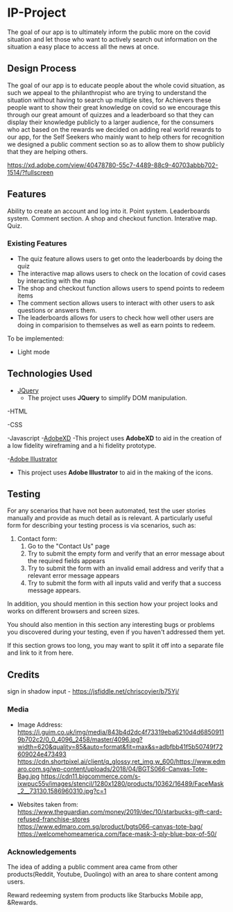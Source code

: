 # IP-Project

The goal of our app is to ultimately inform the public more on the covid situation and let those who want to actively search out information on the situation a easy place to access all the news at once.

## Design Process

The goal of our app is to educate people about the whole covid situation, as such we appeal to the philanthropist who are trying to understand the situation without having to search up multiple sites, for Achievers these people want to show their great knowledge on covid so we encourage this through our great amount of quizzes and a leaderboard so that they can display their knowledge publicly to a larger audience, for the consumers who act based on the rewards we decided on adding real world rewards to our app, for the Self Seekers who mainly want to help others for recognition we designed a public comment section so as to allow them to show publicly that they are helping others.

https://xd.adobe.com/view/40478780-55c7-4489-88c9-40703abbb702-1514/?fullscreen

## Features

Ability to create an account and log into it.
Point system.
Leaderboards system.
Comment section.
A shop and checkout function.
Interative map.
Quiz.
 
### Existing Features
- The quiz feature allows users to get onto the leaderboards by doing the quiz 
- The interactive map allows users to check on the location of covid cases by interacting with the map
- The shop and checkout function allows users to spend points to redeem items
- The comment section allows users to interact with other users to ask questions or answers them.
- The leaderboards allows for users to check how well other users are doing in comparision to themselves as well as earn points to redeem.

To be implemented:
- Light mode

## Technologies Used
- [JQuery](https://jquery.com)
    - The project uses **JQuery** to simplify DOM manipulation.

-HTML

-CSS

-Javascript
-[AdobeXD](https://www.adobe.com/)
  -This project uses **AdobeXD** to aid in the creation of a low fidelity wireframing and a hi fidelity prototype.
  
-[Adobe Illustrator](https://www.adobe.com/)
  - This project uses **Adobe Illustrator** to aid in the making of the icons.

## Testing

For any scenarios that have not been automated, test the user stories manually and provide as much detail as is relevant. A particularly useful form for describing your testing process is via scenarios, such as:

1. Contact form:
    1. Go to the "Contact Us" page
    2. Try to submit the empty form and verify that an error message about the required fields appears
    3. Try to submit the form with an invalid email address and verify that a relevant error message appears
    4. Try to submit the form with all inputs valid and verify that a success message appears.

In addition, you should mention in this section how your project looks and works on different browsers and screen sizes.

You should also mention in this section any interesting bugs or problems you discovered during your testing, even if you haven't addressed them yet.

If this section grows too long, you may want to split it off into a separate file and link to it from here.

## Credits
sign in shadow input - https://jsfiddle.net/chriscoyier/b75Yj/

### Media

- Image Address:
https://i.guim.co.uk/img/media/843b4d2dc4f73319eba6210d4d68509119b702c2/0_0_4096_2458/master/4096.jpg?width=620&quality=85&auto=format&fit=max&s=adbfbb41f5b50749f72609024e473493
https://cdn.shortpixel.ai/client/q_glossy,ret_img,w_600/https://www.edmaro.com.sg/wp-content/uploads/2018/04/BGTS066-Canvas-Tote-Bag.jpg
https://cdn11.bigcommerce.com/s-ixwpuc55v/images/stencil/1280x1280/products/10362/16489/FaceMask_2__73130.1586960310.jpg?c=1

- Websites taken from:
https://www.theguardian.com/money/2019/dec/10/starbucks-gift-card-refused-franchise-stores
https://www.edmaro.com.sg/product/bgts066-canvas-tote-bag/
https://welcomehomeamerica.com/face-mask-3-ply-blue-box-of-50/

### Acknowledgements

The idea of adding a public comment area came from other products(Reddit, Youtube, Duolingo) with an area to share content among users.

Reward redeeming system from products like Starbucks Mobile app, &Rewards.

